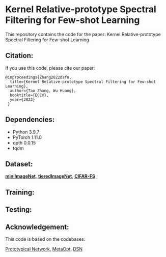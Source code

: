 # Kernel Relative-prototype Spectral Filtering for Few-shot Learning

This repository contains the code for the paper: Kernel Relative-prototype Spectral Filtering for Few-shot Learning

## Citation:
If you use this code, please cite our paper:

```
@inproceedings{Zhang2022dsfn,
  title={Kernel Relative-prototype Spectral Filtering for Few-shot Learning},
  author={Tao Zhang, Wu Huang},
  booktitle={ECCV},
  year={2022}
 }
 ```
 
## Dependencies:
* Python 3.9.7
* PyTorch 1.11.0
* qpth 0.0.15
* tqdm
 
 ## Dataset:
[**miniImageNet**](https://drive.google.com/file/d/1fJAK5WZTjerW7EWHHQAR9pRJVNg1T1Y7), [**tieredImageNet**](https://drive.google.com/file/d/1nVGCTd9ttULRXFezh4xILQ9lUkg0WZCG), [**CIFAR-FS**](https://www.cs.toronto.edu/~kriz/cifar-100-python.tar.gz)

## Training:

## Testing:

## Acknowledgement:
This code is based on the codebases:

[Prototypical Network](https://github.com/jakesnell/prototypical-networks),
[MetaOpt](https://github.com/kjunelee/MetaOptNet),
[DSN](https://github.com/chrysts/dsn_fewshot)
